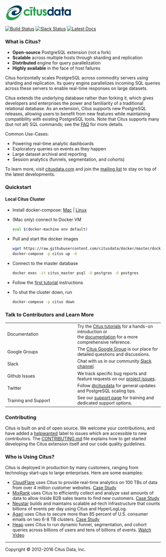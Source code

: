 ![Citus Banner](/github-banner.png)

[![Build Status](https://travis-ci.org/citusdata/citus.svg?branch=master)](https://travis-ci.org/citusdata/citus)
[![Slack Status](http://slack.citusdata.com/badge.svg)](https://slack.citusdata.com)
[![Latest Docs](https://img.shields.io/badge/docs-latest-brightgreen.svg)](http://docs.citusdata.com/en/v5.1/index.html)

### What is Citus?

* **Open-source** PostgreSQL extension (not a fork)
* **Scalable** across multiple hosts through sharding and replication
* **Distributed** engine for query parallelization
* **Highly available** in the face of host failures

Citus horizontally scales PostgreSQL across commodity servers using
sharding and replication. Its query engine parallelizes incoming
SQL queries across these servers to enable real-time responses on
large datasets.

Citus extends the underlying database rather than forking it, which
gives developers and enterprises the power and familiarity of a
traditional relational database. As an extension, Citus supports
new PostgreSQL releases, allowing users to benefit from new features
while maintaining compatibility with existing PostgreSQL tools.
Note that Citus supports many (but not all) SQL commands; see the
[FAQ][faq] for more details.

Common Use-Cases:
* Powering real-time analytic dashboards
* Exploratory queries on events as they happen
* Large dataset archival and reporting
* Session analytics (funnels, segmentation, and cohorts)

To learn more, visit [citusdata.com](https://www.citusdata.com) and join
the [mailing list](https://groups.google.com/forum/#!forum/citus-users) to
stay on top of the latest developments.

### Quickstart

#### Local Citus Cluster

* Install docker-compose: [Mac][mac_install] | [Linux][linux_install]
* (Mac only) connect to Docker VM
  ```bash
  eval $(docker-machine env default)
  ```

* Pull and start the docker images
  ```bash
  wget https://raw.githubusercontent.com/citusdata/docker/master/docker-compose.yml
  docker-compose -p citus up -d
  ```

* Connect to the master database
  ```bash
  docker exec -it citus_master psql -U postgres -d postgres
  ```

* Follow the [first tutorial][tutorial] instructions
* To shut the cluster down, run

  ```bash
  docker-compose -p citus down
  ```

### Talk to Contributors and Learn More

<table class="tg">
<col width="45%">
<col width="65%">
<tr>
  <td>Documentation</td>
  <td>Try the <a
  href="http://docs.citusdata.com/en/v5.1/tutorials/tut-cluster.html">Citus
  tutorials</a> for a hands-on introduction or <br/>the <a
  href="http://docs.citusdata.com/en/v5.1/index.html">documentation</a> for
  a more comprehensive reference.</td>
</tr>
<tr>
  <td>Google Groups</td>
  <td>The <a
  href="https://groups.google.com/forum/#!forum/citus-users">Citus Google
  Group</a> is our place for detailed questions and discussions.</td>
</tr>
<tr>
  <td>Slack</td>
  <td>Chat with us in our community <a
  href="https://slack.citusdata.com">Slack channel</a>.</td>
</tr>
<tr>
  <td>Github Issues</td>
  <td>We track specific bug reports and feature requests on our <a
  href="https://github.com/citusdata/citus/issues">project
  issues</a>.</td>
</tr>
<tr>
  <td>Twitter</td>
  <td>Follow <a href="https://twitter.com/citusdata">@citusdata</a>
  for general updates and PostgreSQL scaling tips.</td>
</tr>
<tr>
  <td>Training and Support</td>
  <td>See our <a
  href="https://www.citusdata.com/citus-products/citus-data-pricing">support
  page</a> for training and dedicated support options.</td>
</tr>
</table>

### Contributing

Citus is built on and of open source. We welcome your contributions,
and have added a
[helpwanted](https://github.com/citusdata/citus/labels/helpwanted) label
to issues which are accessible to new contributors. The
[CONTRIBUTING.md](CONTRIBUTING.md) file explains how to get started
developing the Citus extension itself and our code quality guidelines.

### Who is Using Citus?

Citus is deployed in production by many customers, ranging from
technology start-ups to large enterprises. Here are some examples:

* [CloudFlare](https://www.cloudflare.com/) uses Citus to provide
real-time analytics on 100 TBs of data from over 4 million customer
websites. [Case
Study](https://blog.cloudflare.com/scaling-out-postgresql-for-cloudflare-analytics-using-citusdb/)
* [MixRank](https://mixrank.com/) uses Citus to efficiently collect
and analyze vast amounts of data to allow inside B2B sales teams
to find new customers. [Case
Study](https://www.citusdata.com/solutions/case-studies/mixrank-case-study)
* [Neustar](https://www.neustar.biz/) builds and maintains scalable
ad-tech infrastructure that counts billions of events per day using
Citus and HyperLogLog.
* [Agari](https://www.agari.com/) uses Citus to secure more than
85 percent of U.S. consumer emails on two 6-8 TB clusters. [Case
Study](https://www.citusdata.com/solutions/case-studies/agari-case-study)
* [Heap](https://heapanalytics.com/) uses Citus to run dynamic
funnel, segmentation, and cohort queries across billions of users
and tens of billions of events. [Watch
Video](https://www.youtube.com/watch?v=NVl9_6J1G60&list=PLixnExCn6lRpP10ZlpJwx6AuU3XIgNWpL)

___

Copyright © 2012–2016 Citus Data, Inc.

[faq]: https://www.citusdata.com/frequently-asked-questions
[linux_install]: https://www.digitalocean.com/community/tutorials/how-to-install-and-use-docker-compose-on-ubuntu-14-04
[mac_install]: https://www.docker.com/products/docker-toolbox
[tutorial]: http://docs.citusdata.com/en/v5.1/tutorials/tut-hash-distribution.html
